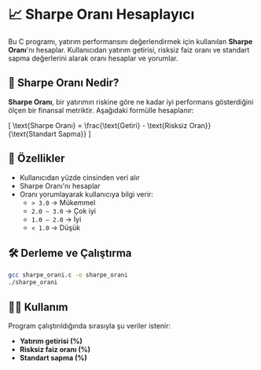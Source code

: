# 📈 Sharpe Oranı Hesaplayıcı

Bu C programı, yatırım performansını değerlendirmek için kullanılan **Sharpe Oranı**'nı hesaplar. Kullanıcıdan yatırım getirisi, risksiz faiz oranı ve standart sapma değerlerini alarak oranı hesaplar ve yorumlar.

## 🧠 Sharpe Oranı Nedir?

**Sharpe Oranı**, bir yatırımın riskine göre ne kadar iyi performans gösterdiğini ölçen bir finansal metriktir. Aşağıdaki formülle hesaplanır:

\[
\text{Sharpe Oranı} = \frac{\text{Getiri} - \text{Risksiz Oran}}{\text{Standart Sapma}}
\]

## 🚀 Özellikler

- Kullanıcıdan yüzde cinsinden veri alır
- Sharpe Oranı'nı hesaplar
- Oranı yorumlayarak kullanıcıya bilgi verir:
  - `> 3.0` → Mükemmel
  - `2.0 – 3.0` → Çok iyi
  - `1.0 – 2.0` → İyi
  - `< 1.0` → Düşük

## 🛠️ Derleme ve Çalıştırma

```bash
gcc sharpe_orani.c -o sharpe_orani
./sharpe_orani
```

## 🧑‍💻 Kullanım

Program çalıştırıldığında sırasıyla şu veriler istenir:

- **Yatırım getirisi (%)**
- **Risksiz faiz oranı (%)**
- **Standart sapma (%)**

